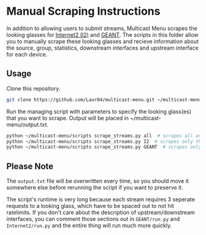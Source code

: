 # Manual Scraping Instructions

In addition to allowing users to submit streams, Multicast Menu scrapes the looking glasses for [Internet2 (I2)](https://routerproxy.grnoc.iu.edu/internet2/) and [GEANT](https://lg.geant.org/). The scripts in this folder allow you to manually scrape these looking glasses and recieve information about the source, group, statistics, downstream interfaces and upstream interface for each device.


## Usage
Clone this repository.

```bash
git clone https://github.com/Laur04/multicast-menu.git ~/multicast-menu
```
Run the managing script with parameters to specify the looking glass(es) that you want to scrape. Output will be placed in ~/multicast-menu/output.txt.

```bash
python ~/multicast-menu/scripts scrape_streams.py all  # scrapes all available looking glasses
python ~/multicast-menu/scripts scrape_streams.py I2  # scrapes only the Internet2 looking glass
python ~/multicast-menu/scripts scrape_streams.py GEANT  # scrapes only the GEANT looking glass
```

## Please Note
The `output.txt` file will be overwritten every time, so you should move it somewhere else before rerunning the script if you want to preserve it.

The script's runtime is very long because each stream requires 3 seperate requests to a looking glass, which have to be spaced out to not hit ratelimits. If you don't care about the description of upstream/downstream interfaces, you can comment those sections out in `GEANT/run.py` and `Internet2/run.py` and the entire thing will run much more quickly.